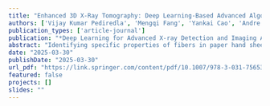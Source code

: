 ```yaml
---
title: "Enhanced 3D X-Ray Tomography: Deep Learning-Based Advanced Algorithms for Fiber Instance Segmentation"
authors: ['Vijay Kumar Pediredla', 'Mengqi Fang', 'Yankai Cao', 'Andre Phillion', 'Mark Martinez', 'Bhushan Gopaluni']
publication_types: ['article-journal']
publication: "*Deep Learning for Advanced X-ray Detection and Imaging Applications, C1-C1*"
abstract: "Identifying specific properties of fibers in paper hand sheets is a challenge being faced for many decades. In this chapter, some of the advanced algorithms for image segmentation to estimate these properties are systematically presented. The process of determining the appropriate operating conditions from the estimated properties is also elaborated. Moreover, the authors introduce a new machine learning algorithm designed for 3D X-ray tomography. This technique is utilized to produce images of intricate fiber structures. The novel four-step hybrid 3D fiber segmentation algorithm presented in the chapter involves deep learning–assisted semantic segmentation, which generates 2D images from 3D ones for fiber extraction. Additionally, the algorithm combines elliptical contour estimation with the marker-controlled watershed technique to separate fibers from the background area. By employing 3D reconstruction, individual fibers are identified. To validate the performance of this approach, the proposed methodology is implemented on a real-time sample of nylon fiber bundle under compression and its 3D X-ray image volume. The results demonstrate the algorithm’s superiority in terms of precision and efficiency when compared to off-the-shelf image processing algorithms."
date: "2025-03-30"
publishDate: "2025-03-30"
url_pdf: "https://link.springer.com/content/pdf/10.1007/978-3-031-75653-5_13.pdf"
featured: false
projects: []
slides: ""
---
```

